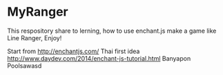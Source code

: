 MyRanger
========

This respository share to lerning, how to use enchant.js make a game like Line Ranger, Enjoy!

Start from http://enchantjs.com/
Thai first idea http://www.daydev.com/2014/enchant-js-tutorial.html    Banyapon Poolsawasd
